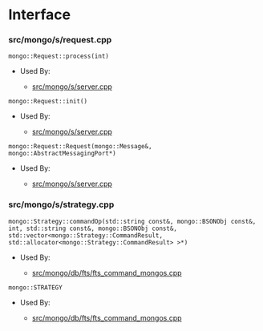 
# Interface

### src/mongo/s/request.cpp

<div></div>

    mongo::Request::process(int)

- Used By:

    - [src/mongo/s/server.cpp](../../../mongos\_and\_mongod\_mains)

<div></div>

    mongo::Request::init()

- Used By:

    - [src/mongo/s/server.cpp](../../../mongos\_and\_mongod\_mains)

<div></div>

    mongo::Request::Request(mongo::Message&, mongo::AbstractMessagingPort*)

- Used By:

    - [src/mongo/s/server.cpp](../../../mongos\_and\_mongod\_mains)

### src/mongo/s/strategy.cpp

<div></div>

    mongo::Strategy::commandOp(std::string const&, mongo::BSONObj const&, int, std::string const&, mongo::BSONObj const&, std::vector<mongo::Strategy::CommandResult, std::allocator<mongo::Strategy::CommandResult> >*)

- Used By:

    - [src/mongo/db/fts/fts\_command\_mongos.cpp](../../../full\_text\_search\_module)

<div></div>

    mongo::STRATEGY

- Used By:

    - [src/mongo/db/fts/fts\_command\_mongos.cpp](../../../full\_text\_search\_module)
